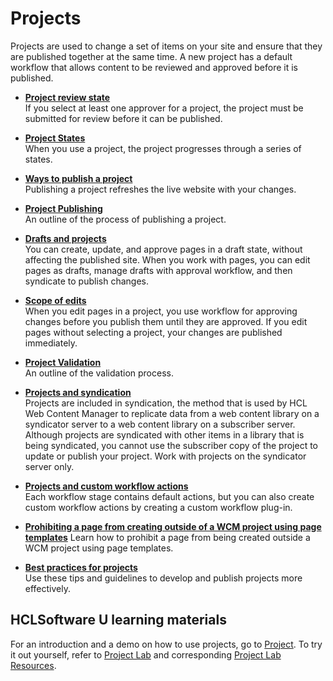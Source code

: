 # Projects

Projects are used to change a set of items on your site and ensure that they are published together at the same time. A new project has a default workflow that allows content to be reviewed and approved before it is published.

-   **[Project review state](wcm_dev_projects_reviewing.md)**  
If you select at least one approver for a project, the project must be submitted for review before it can be published.
-   **[Project States](wcm_dev_projects_approving.md)**  
When you use a project, the project progresses through a series of states.
-   **[Ways to publish a project](wcm_dev_projects_publishing.md)**  
Publishing a project refreshes the live website with your changes.
-   **[Project Publishing](wcm_dev_projects_publish.md)**  
An outline of the process of publishing a project.
-   **[Drafts and projects](wcm_mngpages_drafts_projects.md)**  
You can create, update, and approve pages in a draft state, without affecting the published site. When you work with pages, you can edit pages as drafts, manage drafts with approval workflow, and then syndicate to publish changes.
-   **[Scope of edits](wcm_mngpages_editscope.md)**  
When you edit pages in a project, you use workflow for approving changes before you publish them until they are approved. If you edit pages without selecting a project, your changes are published immediately.
-   **[Project Validation](wcm_dev_projects_validate.md)**  
An outline of the validation process.
-   **[Projects and syndication](wcm_dev_projects_syndication.md)**  
Projects are included in syndication, the method that is used by HCL Web Content Manager to replicate data from a web content library on a syndicator server to a web content library on a subscriber server. Although projects are syndicated with other items in a library that is being syndicated, you cannot use the subscriber copy of the project to update or publish your project. Work with projects on the syndicator server only.
-   **[Projects and custom workflow actions](wcm_dev_projects_workflow.md)**  
Each workflow stage contains default actions, but you can also create custom workflow actions by creating a custom workflow plug-in.
-   **[Prohibiting a page from creating outside of a WCM project using page templates](wcm_dev_probihit_page_workflow.md)**
Learn how to prohibit a page from being created outside a WCM project using page templates.

-   **[Best practices for projects](wcm_proj_bestpractice.md)**  
Use these tips and guidelines to develop and publish projects more effectively.

## HCLSoftware U learning materials

For an introduction and a demo on how to use projects, go to [Project](https://hclsoftwareu.hcltechsw.com/component/axs/?view=sso_config&id=3&forward=https%3A%2F%2Fhclsoftwareu.hcltechsw.com%2Fcourses%2Flesson%2F%3Fid%3D2791). To try it out yourself, refer to [Project Lab](https://hclsoftwareu.hcltechsw.com/images/Lc4sMQCcN5uxXmL13gSlsxClNTU3Mjc3NTc4MTc2/DS_Academy/DX/Business_User/HDX-BU-200_Project_Lab.pdf) and corresponding [Project Lab Resources](https://hclsoftwareu.hcltechsw.com/images/Lc4sMQCcN5uxXmL13gSlsxClNTU3Mjc3NTc4MTc2/DS_Academy/DX/Business_User/HDX-BU-200_Project_Lab_Resources.zip).


